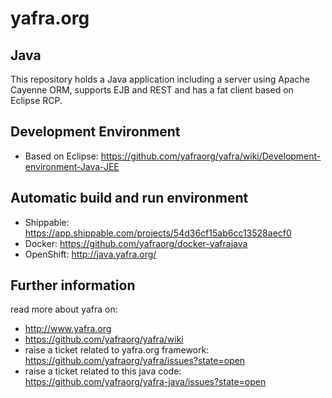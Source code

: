 # yafra.org

## Java
This repository holds a Java application including a server using Apache Cayenne ORM, supports EJB and REST and has a fat client based on Eclipse RCP.

## Development Environment
 * Based on Eclipse: https://github.com/yafraorg/yafra/wiki/Development-environment-Java-JEE

## Automatic build and run environment
 * Shippable: https://app.shippable.com/projects/54d36cf15ab6cc13528aecf0
 * Docker: https://github.com/yafraorg/docker-yafrajava
 * OpenShift: http://java.yafra.org/

## Further information
read more about yafra on:
 * http://www.yafra.org
 * https://github.com/yafraorg/yafra/wiki
 * raise a ticket related to yafra.org framework: https://github.com/yafraorg/yafra/issues?state=open
 * raise a ticket related to this java code: https://github.com/yafraorg/yafra-java/issues?state=open

